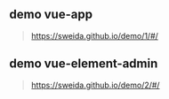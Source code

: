 ## demo vue-app
> https://sweida.github.io/demo/1/#/


## demo vue-element-admin
> https://sweida.github.io/demo/2/#/
